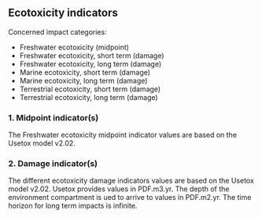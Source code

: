 ## Ecotoxicity indicators

Concerned impact categories:
- Freshwater ecotoxicity (midpoint)
- Freshwater ecotoxicity, short term (damage)
- Freshwater ecotoxicity, long term (damage)
- Marine ecotoxicity, short term (damage)
- Marine ecotoxicity, long term (damage)
- Terrestrial ecotoxicity, short term (damage)
- Terrestrial ecotoxicity, long term (damage)

### 1. Midpoint indicator(s)
The Freshwater ecotoxicity midpoint indicator values are based on the Usetox model v2.02.

### 2. Damage indicator(s)
The different ecotoxicity damage indicators values are based on the Usetox model v2.02. Usetox provides values in
PDF.m3.yr. The depth of the environment compartment is ued to arrive to values in PDF.m2.yr. The time horizon
for long term impacts is infinite.